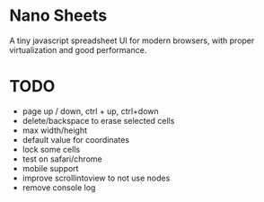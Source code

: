 # Nano Sheets

A tiny javascript spreadsheet UI for modern browsers, with proper virtualization and good performance.

# TODO 
- page up / down, ctrl + up, ctrl+down
- delete/backspace to erase selected cells
- max width/height
- default value for coordinates
- lock some cells
- test on safari/chrome
- mobile support
- improve scrollintoview to not use nodes
- remove console log
